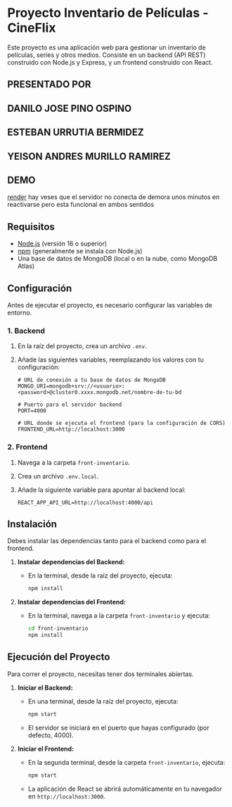 # Proyecto Inventario de Películas - CineFlix

Este proyecto es una aplicación web para gestionar un inventario de películas, series y otros medios. Consiste en un backend (API REST) construido con Node.js y Express, y un frontend construido con React.
## PRESENTADO POR
## DANILO JOSE PINO OSPINO
## ESTEBAN URRUTIA BERMIDEZ
## YEISON ANDRES MURILLO RAMIREZ
## DEMO
[render](https://inventario-front-it4i.onrender.com/)
hay veses que el servidor no conecta de demora unos minutos en reactivarse pero esta funcional en ambos sentidos
## Requisitos

- [Node.js](https://nodejs.org/) (versión 16 o superior)
- [npm](https://www.npmjs.com/) (generalmente se instala con Node.js)
- Una base de datos de MongoDB (local o en la nube, como MongoDB Atlas)

## Configuración

Antes de ejecutar el proyecto, es necesario configurar las variables de entorno.

### 1. Backend

1.  En la raíz del proyecto, crea un archivo `.env`.
2.  Añade las siguientes variables, reemplazando los valores con tu configuración:

    ```
    # URL de conexión a tu base de datos de MongoDB
    MONGO_URI=mongodb+srv://<usuario>:<password>@cluster0.xxxx.mongodb.net/nombre-de-tu-bd

    # Puerto para el servidor backend
    PORT=4000

    # URL donde se ejecuta el frontend (para la configuración de CORS)
    FRONTEND_URL=http://localhost:3000
    ```

### 2. Frontend

1.  Navega a la carpeta `front-inventario`.
2.  Crea un archivo `.env.local`.
3.  Añade la siguiente variable para apuntar al backend local:

    ```
    REACT_APP_API_URL=http://localhost:4000/api
    ```

## Instalación

Debes instalar las dependencias tanto para el backend como para el frontend.

1.  **Instalar dependencias del Backend:**
    *   En la terminal, desde la raíz del proyecto, ejecuta:
        ```bash
        npm install
        ```

2.  **Instalar dependencias del Frontend:**
    *   En la terminal, navega a la carpeta `front-inventario` y ejecuta:
        ```bash
        cd front-inventario
        npm install
        ```

## Ejecución del Proyecto

Para correr el proyecto, necesitas tener dos terminales abiertas.

1.  **Iniciar el Backend:**
    *   En una terminal, desde la raíz del proyecto, ejecuta:
        ```bash
        npm start
        ```
    *   El servidor se iniciará en el puerto que hayas configurado (por defecto, 4000).

2.  **Iniciar el Frontend:**
    *   En la segunda terminal, desde la carpeta `front-inventario`, ejecuta:
        ```bash
        npm start
        ```
    *   La aplicación de React se abrirá automáticamente en tu navegador en `http://localhost:3000`.

